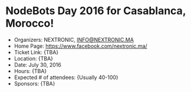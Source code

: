 # NodeBots Day 2016 for Casablanca, Morocco!

 - Organizers: NEXTRONIC, INFO@NEXTRONIC.MA
 - Home Page: https://www.facebook.com/nextronic.ma/
 - Ticket Link: {TBA}
 - Location: {TBA}
 - Date: July 30, 2016
 - Hours: {TBA}
 - Expected # of attendees: {Usually 40-100}
 - Sponsors: {TBA}
